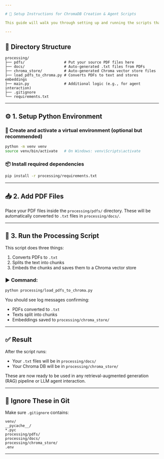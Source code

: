 ```yaml
---

# 🔧 Setup Instructions for ChromaDB Creation & Agent Scripts

This guide will walk you through setting up and running the scripts that process PDF documents, convert them to text, and store them in a Chroma vector store for downstream use with LLM agents.

---
```


## 📁 Directory Structure

```
processing/
├── pdfs/                  # Put your source PDF files here
├── docs/                  # Auto-generated .txt files from PDFs
├── chroma_store/          # Auto-generated Chroma vector store files
├── load_pdfs_to_chroma.py # Converts PDFs to text and stores embeddings
├── main.py                # Additional logic (e.g., for agent interaction)
├── .gitignore
└── requirements.txt
```

---

## ⚙️ 1. Setup Python Environment

### 🐍 Create and activate a virtual environment (optional but recommended)

```bash
python -m venv venv
source venv/bin/activate   # On Windows: venv\Scripts\activate
```

### 📦 Install required dependencies

```bash
pip install -r processing/requirements.txt
```

---

## 📥 2. Add PDF Files

Place your PDF files inside the `processing/pdfs/` directory.
These will be automatically converted to `.txt` files in `processing/docs/`.

---

## 🚀 3. Run the Processing Script

This script does three things:

1. Converts PDFs to `.txt`
2. Splits the text into chunks
3. Embeds the chunks and saves them to a Chroma vector store

### ▶️ Command:

```bash
python processing/load_pdfs_to_chroma.py
```

You should see log messages confirming:

* PDFs converted to `.txt`
* Texts split into chunks
* Embeddings saved to `processing/chroma_store/`

---

## ✅ Result

After the script runs:

* Your `.txt` files will be in `processing/docs/`
* Your Chroma DB will be in `processing/chroma_store/`

These are now ready to be used in any retrieval-augmented generation (RAG) pipeline or LLM agent interaction.

---


## 🛑 Ignore These in Git

Make sure `.gitignore` contains:

```gitignore
venv/
__pycache__/
*.pyc
processing/pdfs/
processing/docs/
processing/chroma_store/
.env
```

---
